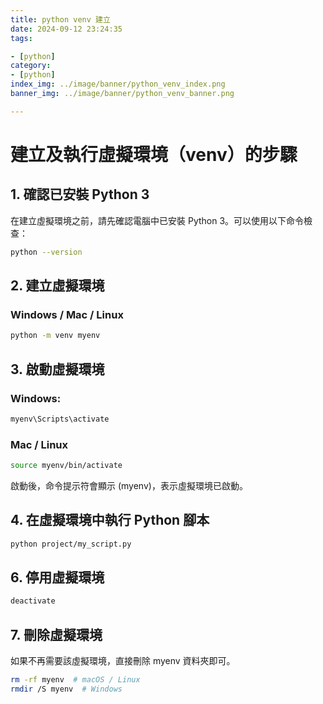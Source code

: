 ```yaml
---
title: python venv 建立
date: 2024-09-12 23:24:35
tags:

- [python]
category:
- [python]
index_img: ../image/banner/python_venv_index.png
banner_img: ../image/banner/python_venv_banner.png

---
```


# 建立及執行虛擬環境（venv）的步驟

## 1. 確認已安裝 Python 3

在建立虛擬環境之前，請先確認電腦中已安裝 Python 3。可以使用以下命令檢查：

```bash
python --version
```

## 2. 建立虛擬環境

### Windows / Mac / Linux

```bash
python -m venv myenv
```

## 3. 啟動虛擬環境

### Windows:

```bash
myenv\Scripts\activate
```

### Mac / Linux

```bash
source myenv/bin/activate
```

<p class="note note-warning">啟動後，命令提示符會顯示 (myenv)，表示虛擬環境已啟動。</p>

## 4. 在虛擬環境中執行 Python 腳本

```bash
python project/my_script.py
```

## 6. 停用虛擬環境

```bash
deactivate
```

## 7. 刪除虛擬環境

如果不再需要該虛擬環境，直接刪除 myenv 資料夾即可。

```bash
rm -rf myenv  # macOS / Linux
rmdir /S myenv  # Windows
```

